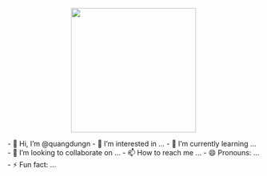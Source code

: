 <p align="center">
  <img width="250" src="https://media.giphy.com/media/jIgXf4hgbHCeKiXpvt/giphy.gif">
</p>
- 👋 Hi, I’m @quangdungn
- 👀 I’m interested in ...
- 🌱 I’m currently learning ...
- 💞️ I’m looking to collaborate on ...
- 📫 How to reach me ...
- 😄 Pronouns: ...
- ⚡ Fun fact: ...

<!---
quangdungn/quangdungn is a ✨ special ✨ repository because its `README.md` (this file) appears on your GitHub profile.
You can click the Preview link to take a look at your changes.
--->
